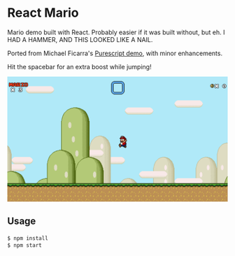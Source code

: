 # React Mario
Mario demo built with React. Probably easier if it was built without, but eh. I HAD A HAMMER, AND THIS LOOKED LIKE A NAIL.

Ported from Michael Ficarra's [Purescript demo](https://github.com/michaelficarra/purescript-demo-mario), with minor enhancements.

Hit the spacebar for an extra boost while jumping!

![React Mario](screenshot.png)

## Usage
```
$ npm install
$ npm start
```
